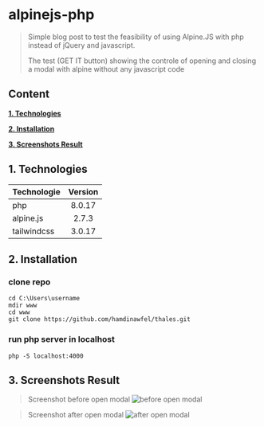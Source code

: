 # alpinejs-php
> Simple blog post to test the feasibility of using Alpine.JS with php instead of jQuery and javascript.
>
> The test (GET IT button) showing the controle of opening and closing a modal with alpine without any javascript code

## Content

**[1. Technologies](#heading--1)**

**[2. Installation](#heading--2)**

**[3. Screenshots Result](#heading--3)**

## 1. Technologies <a name="heading--1"/>

| Technologie      | Version |
| ---------------- | :-----: |
| php            | 8.0.17  |
| alpine.js            |  2.7.3  |
| tailwindcss      | 3.0.17  |

## 2. Installation <a name="heading--2"/>

### clone repo

```
cd C:\Users\username
mdir www
cd www
git clone https://github.com/hamdinawfel/thales.git

```
### run php server in localhost
```
php -S localhost:4000
```
## 3. Screenshots Result <a name="heading--3"/>
> Screenshot before open modal
![before open modal](https://user-images.githubusercontent.com/47576444/160380645-a7c75cee-27b2-4b05-9b57-d65cfde66e2f.PNG)

> Screenshot after open modal
![after open modal](https://user-images.githubusercontent.com/47576444/160380747-6b1b41f3-75d8-402d-ba80-fd54097ab9fd.PNG)
